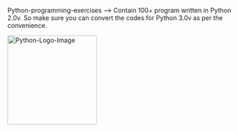 Python-programming-exercises --> Contain 100+ program written in Python 2.0v. So make sure you can convert the codes for Python 3.0v as per the convenience.

<img src="Python-programming-exercises/Python-Logo-PNG-Image.png" alt="Python-Logo-Image" width="200px">

